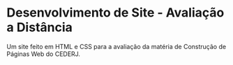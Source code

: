 Desenvolvimento de Site - Avaliação a Distância
===
Um site feito em HTML e CSS para a avaliação da matéria de Construção de Páginas Web do CEDERJ.